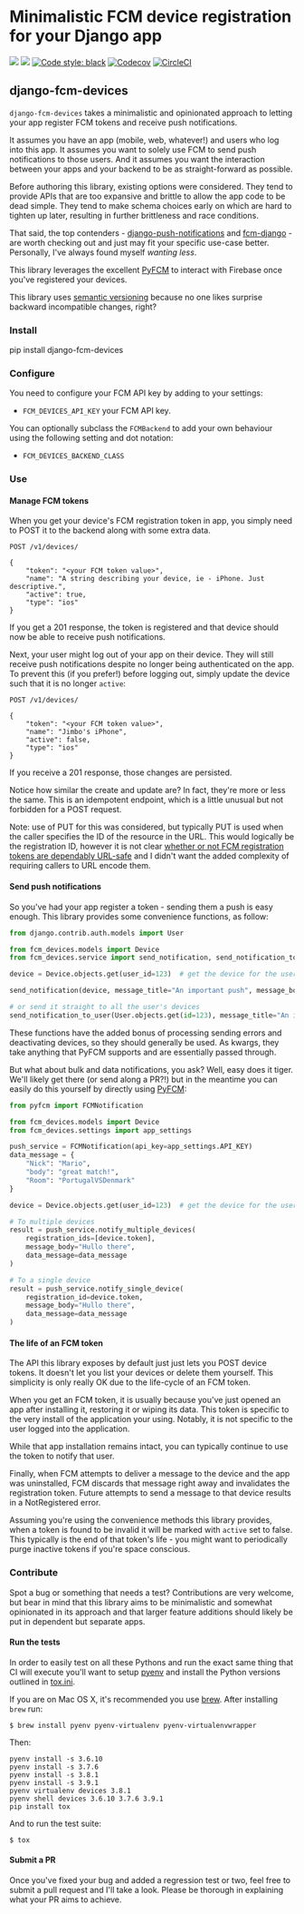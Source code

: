 # Minimalistic FCM device registration for your Django app

[![](https://img.shields.io/pypi/v/django-fcm-devices.svg)](https://pypi.python.org/pypi/django-fcm-devices/)
[![](https://img.shields.io/badge/license-MIT-blue.svg)](https://pypi.python.org/pypi/django-fcm-devices/)
[![Code style: black](https://img.shields.io/badge/code%20style-black-000000.svg)](https://github.com/ambv/black)
[![Codecov](https://codecov.io/gh/lukeburden/django-fcm-devices/branch/master/graph/badge.svg)](https://codecov.io/gh/lukeburden/django-fcm-devices)
[![CircleCI](https://circleci.com/gh/lukeburden/django-fcm-devices.svg?style=svg)](https://circleci.com/gh/lukeburden/django-fcm-devices)


## django-fcm-devices

`django-fcm-devices` takes a minimalistic and opinionated approach to letting your app register FCM tokens and receive push notifications.

It assumes you have an app (mobile, web, whatever!) and users who log into this app. It assumes you want to solely use FCM to send push notifications to those users. And it assumes you want the interaction between your apps and your backend to be as straight-forward as possible.

Before authoring this library, existing options were considered. They tend to provide APIs that are too expansive and brittle to allow the app code to be dead simple. They tend to make schema choices early on which are hard to tighten up later, resulting in further brittleness and race conditions.

That said, the top contenders - [django-push-notifications](https://github.com/jazzband/django-push-notifications) and [fcm-django](https://github.com/xtrinch/fcm-django) - are worth checking out and just may fit your specific use-case better. Personally, I've always found myself _wanting less_.

This library leverages the excellent [PyFCM](https://github.com/olucurious/PyFCM) to interact with Firebase once you've registered your devices.

This library uses [semantic versioning](https://semver.org/spec/v2.0.0.html) because no one likes surprise backward incompatible changes, right?


### Install ####

pip install django-fcm-devices


### Configure ###

You need to configure your FCM API key by adding to your settings:

- `FCM_DEVICES_API_KEY` your FCM API key.

You can optionally subclass the `FCMBackend` to add your own behaviour using the following setting and dot notation:

- `FCM_DEVICES_BACKEND_CLASS` 


### Use ###

#### Manage FCM tokens ####

When you get your device's FCM registration token in app, you simply need to POST it to the backend along with some extra data.

```
POST /v1/devices/

{
    "token": "<your FCM token value>",
    "name": "A string describing your device, ie - iPhone. Just descriptive.",
    "active": true,
    "type": "ios"
}
```

If you get a 201 response, the token is registered and that device should now be able to receive push notifications.

Next, your user might log out of your app on their device. They will still receive push notifications despite no longer being authenticated on the app. To prevent this (if you prefer!) before logging out, simply update the device such that it is no longer `active`:

```
POST /v1/devices/

{
    "token": "<your FCM token value>",
    "name": "Jimbo's iPhone",
    "active": false,
    "type": "ios"
}
```

If you receive a 201 response, those changes are persisted.

Notice how similar the create and update are? In fact, they're more or less the same. This is an idempotent endpoint, which is a little unusual but not forbidden for a POST request.

Note: use of PUT for this was considered, but typically PUT is used when the caller specifies the ID of the resource in the URL. This would logically be the registration ID, however it is not clear [whether or not FCM registration tokens are dependably URL-safe](https://stackoverflow.com/questions/12403628/is-there-a-gcm-registrationid-pattern/12502351#12502351) and I didn't want the added complexity of requiring callers to URL encode them.


#### Send push notifications ####

So you've had your app register a token - sending them a push is easy enough. This library provides some convenience functions, as follow:

```python
from django.contrib.auth.models import User

from fcm_devices.models import Device
from fcm_devices.service import send_notification, send_notification_to_user

device = Device.objects.get(user_id=123)  # get the device for the user you want to message

send_notification(device, message_title="An important push", message_body="Oh dear ..")

# or send it straight to all the user's devices
send_notification_to_user(User.objects.get(id=123), message_title="An important push", message_body="Oh dear ..")
```

These functions have the added bonus of processing sending errors and deactivating devices, so they should generally be used. As kwargs, they take anything that PyFCM supports and are essentially passed through.

But what about bulk and data notifications, you ask? Well, easy does it tiger. We'll likely get there (or send along a PR?!) but in the meantime you can easily do this yourself by directly using [PyFCM](https://github.com/olucurious/PyFCM):

```python
from pyfcm import FCMNotification

from fcm_devices.models import Device
from fcm_devices.settings import app_settings

push_service = FCMNotification(api_key=app_settings.API_KEY)
data_message = {
    "Nick": "Mario",
    "body": "great match!",
    "Room": "PortugalVSDenmark"
}

device = Device.objects.get(user_id=123)  # get the device for the user you want to message

# To multiple devices
result = push_service.notify_multiple_devices(
    registration_ids=[device.token],
    message_body="Hullo there",
    data_message=data_message
)

# To a single device
result = push_service.notify_single_device(
    registration_id=device.token,
    message_body="Hullo there",
    data_message=data_message
)
```

#### The life of an FCM token ####

The API this library exposes by default just just lets you POST device tokens. It doesn't let you list your devices or delete them yourself. This simplicity is only really OK due to the life-cycle of an FCM token.

When you get an FCM token, it is usually because you've just opened an app after installing it, restoring it or wiping its data. This token is specific to the very install of the application your using. Notably, it is not specific to the user logged into the application.

While that app installation remains intact, you can typically continue to use the token to notify that user.

Finally, when FCM attempts to deliver a message to the device and the app was uninstalled, FCM discards that message right away and invalidates the registration token. Future attempts to send a message to that device results in a NotRegistered error.

Assuming you're using the convenience methods this library provides, when a token is found to be invalid it will be marked with `active` set to false. This typically is the end of that token's life - you might want to periodically purge inactive tokens if you're space conscious.


### Contribute ###

Spot a bug or something that needs a test? Contributions are very welcome, but bear in mind that this library aims to be minimalistic and somewhat opinionated in its approach and that larger feature additions should likely be put in dependent but separate apps.


#### Run the tests ####

In order to easily test on all these Pythons and run the exact same thing that CI will execute you'll want to setup [pyenv](https://github.com/yyuu/pyenv) and install the Python versions outlined in [tox.ini](https://github.com/lukeburden/django-fcm-devices/blob/master/tox.ini).

If you are on Mac OS X, it's recommended you use [brew](http://brew.sh/). After installing `brew` run:

```
$ brew install pyenv pyenv-virtualenv pyenv-virtualenvwrapper
```

Then:

```
pyenv install -s 3.6.10
pyenv install -s 3.7.6
pyenv install -s 3.8.1
pyenv install -s 3.9.1
pyenv virtualenv devices 3.8.1
pyenv shell devices 3.6.10 3.7.6 3.9.1
pip install tox
```

And to run the test suite:

```
$ tox
```


#### Submit a PR ####

Once you've fixed your bug and added a regression test or two, feel free to submit a pull request and I'll take a look. Please be thorough in explaining what your PR aims to achieve.
